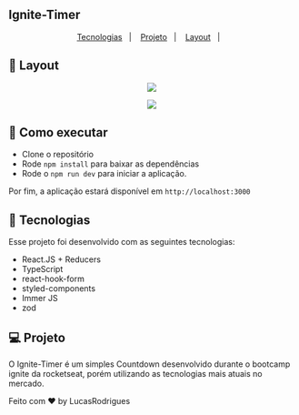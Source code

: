 
## Ignite-Timer

<p align="center">
  <a href="#-tecnologias">Tecnologias</a>&nbsp;&nbsp;&nbsp;|&nbsp;&nbsp;&nbsp;
  <a href="#-projeto">Projeto</a>&nbsp;&nbsp;&nbsp;|&nbsp;&nbsp;&nbsp;
  <a href="#-layout">Layout</a>&nbsp;&nbsp;&nbsp;|&nbsp;&nbsp;&nbsp;
  
</p>


## 🔖 Layout

<p align="center">

 <img src="https://user-images.githubusercontent.com/86750985/189981723-790ca252-8e8a-4c40-9152-0072c3f6588e.png">

</p>
<p align="center">


 <img src="https://user-images.githubusercontent.com/86750985/189981356-98ab6adc-2565-49b3-84e3-f8188f560441.png">

</p>

## 🚀 Como executar

- Clone o repositório
- Rode `npm install` para baixar as dependências
- Rode o `npm run dev` para iniciar a aplicação.

Por fim, a aplicação estará disponível em `http://localhost:3000`



## 🚀 Tecnologias

Esse projeto foi desenvolvido com as seguintes tecnologias:

- React.JS + Reducers
- TypeScript
- react-hook-form
- styled-components
- Immer JS
- zod


## 💻 Projeto

O Ignite-Timer é um simples Countdown desenvolvido durante o bootcamp ignite da rocketseat, porém  utilizando  as tecnologias mais atuais no mercado.





Feito com ♥ by LucasRodrigues
